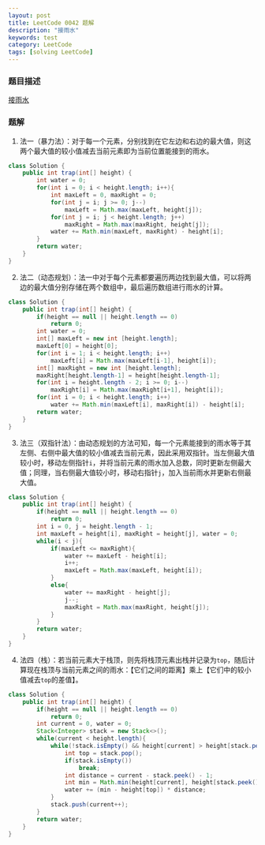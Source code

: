 ```yaml
---
layout: post
title: LeetCode 0042 题解
description: "接雨水"
keywords: test
category: LeetCode
tags: [solving LeetCode]
---
```


### 题目描述
[接雨水](https://leetcode-cn.com/problems/trapping-rain-water/)

### 题解
1. 法一（暴力法）：对于每一个元素，分别找到在它左边和右边的最大值，则这两个最大值的较小值减去当前元素即为当前位置能接到的雨水。
```java
class Solution {
    public int trap(int[] height) {
        int water = 0;
        for(int i = 0; i < height.length; i++){
            int maxLeft = 0, maxRight = 0;
            for(int j = i; j >= 0; j--)
                maxLeft = Math.max(maxLeft, height[j]);
            for(int j = i; j < height.length; j++)
                maxRight = Math.max(maxRight, height[j]);
            water += Math.min(maxLeft, maxRight) - height[i];
        }
        return water;
    }
}
```
2. 法二（动态规划）：法一中对于每个元素都要遍历两边找到最大值，可以将两边的最大值分别存储在两个数组中，最后遍历数组进行雨水的计算。
```java
class Solution {
    public int trap(int[] height) {
        if(height == null || height.length == 0)
            return 0;
        int water = 0;
        int[] maxLeft = new int [height.length];
        maxLeft[0] = height[0];
        for(int i = 1; i < height.length; i++)
            maxLeft[i] = Math.max(maxLeft[i-1], height[i]);
        int[] maxRight = new int [height.length];
        maxRight[height.length-1] = height[height.length-1];
        for(int i = height.length - 2; i >= 0; i--)
            maxRight[i] = Math.max(maxRight[i+1], height[i]);
        for(int i = 0; i < height.length; i++)
            water += Math.min(maxLeft[i], maxRight[i]) - height[i];
        return water;
    }
}
```
3. 法三（双指针法）：由动态规划的方法可知，每一个元素能接到的雨水等于其左侧、右侧中最大值的较小值减去当前元素，因此采用双指针。当左侧最大值较小时，移动左侧指针`i`，并将当前元素的雨水加入总数，同时更新左侧最大值；同理，当右侧最大值较小时，移动右指针`j`，加入当前雨水并更新右侧最大值。
```java
class Solution {
    public int trap(int[] height) {
        if(height == null || height.length == 0)
            return 0;
        int i = 0, j = height.length - 1;
        int maxLeft = height[i], maxRight = height[j], water = 0;
        while(i < j){
            if(maxLeft <= maxRight){
                water += maxLeft - height[i];
                i++;
                maxLeft = Math.max(maxLeft, height[i]);
            }
            else{
                water += maxRight - height[j];
                j--;
                maxRight = Math.max(maxRight, height[j]);
            }
        }
        return water;
    }
}
```
4. 法四（栈）：若当前元素大于栈顶，则先将栈顶元素出栈并记录为`top`，随后计算现在栈顶与当前元素之间的雨水：【它们之间的距离】乘上【它们中的较小值减去`top`的差值】。
```java
class Solution {
    public int trap(int[] height) {
        if(height == null || height.length == 0)
            return 0;
        int current = 0, water = 0;
        Stack<Integer> stack = new Stack<>();
        while(current < height.length){
            while(!stack.isEmpty() && height[current] > height[stack.peek()]){
                int top = stack.pop();
                if(stack.isEmpty())
                    break;
                int distance = current - stack.peek() - 1;
                int min = Math.min(height[current], height[stack.peek()]);
                water += (min - height[top]) * distance;
            }
            stack.push(current++);
        }
        return water;
    }
}
```